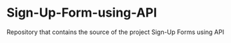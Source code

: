 # Sign-Up-Form-using-API
Repository that contains the source of the project Sign-Up Forms using API
